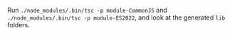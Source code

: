 Run `./node_modules/.bin/tsc -p module-CommonJS` and `./node_modules/.bin/tsc -p module-ES2022`, and look at the generated `lib` folders.

